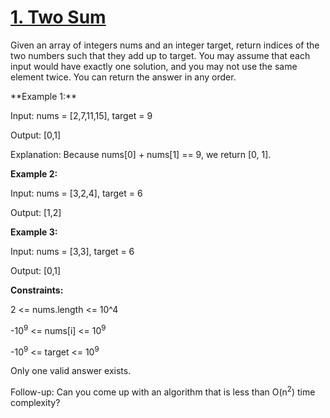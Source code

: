 # [1. Two Sum](https://leetcode.com/problems/two-sum/)

Given an array of integers nums and an integer target, return indices of the two numbers such that they add up to target.
You may assume that each input would have exactly one solution, and you may not use the same element twice.
You can return the answer in any order.

<p>
**Example 1:**

Input: nums = [2,7,11,15], target = 9

Output: [0,1]

Explanation: Because nums[0] + nums[1] == 9, we return [0, 1].
</p>

**Example 2:**

Input: nums = [3,2,4], target = 6

Output: [1,2]

**Example 3:**

Input: nums = [3,3], target = 6

Output: [0,1]

**Constraints:**

2 <= nums.length <= 10^4

-10<sup>9</sup> <= nums[i] <= 10<sup>9</sup>

-10<sup>9</sup> <= target <= 10<sup>9</sup>

Only one valid answer exists.

Follow-up: Can you come up with an algorithm that is less than O(n<sup>2</sup>) time complexity?
